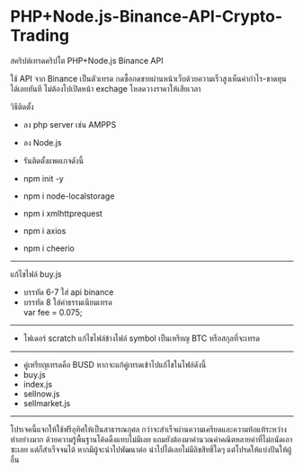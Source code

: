 # PHP+Node.js-Binance-API-Crypto-Trading
สคริปต์เทรดคริปโต PHP+Node.js Binance API

ใช้ API จาก Binance เป็นตัวเทรด กดซื้อกดขายผ่านหน้าเว็บด้วยความเร็วสูงเห็นค่ากำไร-ขาดทุนได้เลยทันที ไม่ต้องไปเปิดหน้า exchage โหลดวางราคาให้เสียเวลา

วิธีติดตั้ง
- ลง php server เช่น  AMPPS
- ลง Node.js

- รันติดตั้งแพคเกจดังนี้
- npm init -y
- npm i node-localstorage
- npm i xmlhttprequest
- npm i axios
- npm i cheerio
____________________________________________________
แก้ไขไฟล์ buy.js
- บรรทัด 6-7 ใส่ api binance
- บรรทัด 8 ใส่ค่าธรรมเนียมเทรด  
var fee = 0.075; 
____________________________________________________
- โฟเดอร์ scratch
แก้ไขไฟล์ข้างไฟล์ symbol เป็นเหรียญ BTC หรือสกุลที่จะเทรด
____________________________________________________
- คู่เหรียญเทรดคือ BUSD หากจะแก้คู่เทรดเข้าไปแก้ไขในไฟล์ดังนี้
- buy.js
- index.js
- sellnow.js
- sellmarket.js

-----------------------------------------------------
โปรเจคนี้แจกให้ใช้ฟรีอุทิศให้เป็นสาธารณกุศล กว่าจะสำเร็จผ่านความเครียดและความท้อแท้ระหว่างทำอย่างมาก ด้วยความรู้พื้นฐานโค้ดดิ้งแทบไม่มีเลย แถมยังต้องมาคำนวณค่าคณิตหลายค่าที่ไม่ถนัดเอาซะเลย แต่ก็สำเร็จจนได้ หากมีผู้จะนำไปพัฒนาต่อ นำไปได้เลยไม่มีลิขสิทธิ์ใดๆ แต่โปรดให้แบ่งปันให้ผู้อื่น
